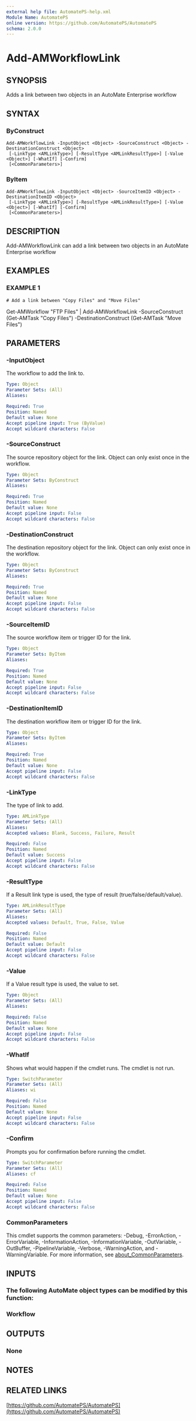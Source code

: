 ```yaml
---
external help file: AutomatePS-help.xml
Module Name: AutomatePS
online version: https://github.com/AutomatePS/AutomatePS
schema: 2.0.0
---
```


# Add-AMWorkflowLink

## SYNOPSIS
Adds a link between two objects in an AutoMate Enterprise workflow

## SYNTAX

### ByConstruct
```
Add-AMWorkflowLink -InputObject <Object> -SourceConstruct <Object> -DestinationConstruct <Object>
 [-LinkType <AMLinkType>] [-ResultType <AMLinkResultType>] [-Value <Object>] [-WhatIf] [-Confirm]
 [<CommonParameters>]
```

### ByItem
```
Add-AMWorkflowLink -InputObject <Object> -SourceItemID <Object> -DestinationItemID <Object>
 [-LinkType <AMLinkType>] [-ResultType <AMLinkResultType>] [-Value <Object>] [-WhatIf] [-Confirm]
 [<CommonParameters>]
```

## DESCRIPTION
Add-AMWorkflowLink can add a link between two objects in an AutoMate Enterprise workflow

## EXAMPLES

### EXAMPLE 1
```
# Add a link between "Copy Files" and "Move Files"
```

Get-AMWorkflow "FTP Files" | Add-AMWorkflowLink -SourceConstruct (Get-AMTask "Copy Files") -DestinationConstruct (Get-AMTask "Move Files")

## PARAMETERS

### -InputObject
The workflow to add the link to.

```yaml
Type: Object
Parameter Sets: (All)
Aliases:

Required: True
Position: Named
Default value: None
Accept pipeline input: True (ByValue)
Accept wildcard characters: False
```

### -SourceConstruct
The source repository object for the link. 
Object can only exist once in the workflow.

```yaml
Type: Object
Parameter Sets: ByConstruct
Aliases:

Required: True
Position: Named
Default value: None
Accept pipeline input: False
Accept wildcard characters: False
```

### -DestinationConstruct
The destination repository object for the link. 
Object can only exist once in the workflow.

```yaml
Type: Object
Parameter Sets: ByConstruct
Aliases:

Required: True
Position: Named
Default value: None
Accept pipeline input: False
Accept wildcard characters: False
```

### -SourceItemID
The source workflow item or trigger ID for the link.

```yaml
Type: Object
Parameter Sets: ByItem
Aliases:

Required: True
Position: Named
Default value: None
Accept pipeline input: False
Accept wildcard characters: False
```

### -DestinationItemID
The destination workflow item or trigger ID for the link.

```yaml
Type: Object
Parameter Sets: ByItem
Aliases:

Required: True
Position: Named
Default value: None
Accept pipeline input: False
Accept wildcard characters: False
```

### -LinkType
The type of link to add.

```yaml
Type: AMLinkType
Parameter Sets: (All)
Aliases:
Accepted values: Blank, Success, Failure, Result

Required: False
Position: Named
Default value: Success
Accept pipeline input: False
Accept wildcard characters: False
```

### -ResultType
If a Result link type is used, the type of result (true/false/default/value).

```yaml
Type: AMLinkResultType
Parameter Sets: (All)
Aliases:
Accepted values: Default, True, False, Value

Required: False
Position: Named
Default value: Default
Accept pipeline input: False
Accept wildcard characters: False
```

### -Value
If a Value result type is used, the value to set.

```yaml
Type: Object
Parameter Sets: (All)
Aliases:

Required: False
Position: Named
Default value: None
Accept pipeline input: False
Accept wildcard characters: False
```

### -WhatIf
Shows what would happen if the cmdlet runs.
The cmdlet is not run.

```yaml
Type: SwitchParameter
Parameter Sets: (All)
Aliases: wi

Required: False
Position: Named
Default value: None
Accept pipeline input: False
Accept wildcard characters: False
```

### -Confirm
Prompts you for confirmation before running the cmdlet.

```yaml
Type: SwitchParameter
Parameter Sets: (All)
Aliases: cf

Required: False
Position: Named
Default value: None
Accept pipeline input: False
Accept wildcard characters: False
```

### CommonParameters
This cmdlet supports the common parameters: -Debug, -ErrorAction, -ErrorVariable, -InformationAction, -InformationVariable, -OutVariable, -OutBuffer, -PipelineVariable, -Verbose, -WarningAction, and -WarningVariable. For more information, see [about_CommonParameters](http://go.microsoft.com/fwlink/?LinkID=113216).

## INPUTS

### The following AutoMate object types can be modified by this function:
### Workflow
## OUTPUTS

### None
## NOTES

## RELATED LINKS

[https://github.com/AutomatePS/AutomatePS](https://github.com/AutomatePS/AutomatePS)

